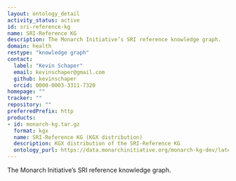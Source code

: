 ```yaml
---
layout: ontology_detail
activity_status: active
id: sri-reference-kg
name: SRI-Reference KG
description: The Monarch Initiative’s SRI reference knowledge graph.
domain: health
restype: "knowledge graph"
contact:
  label: "Kevin Schaper"
  email: kevinschaper@gmail.com
  github: kevinschaper
  orcid: 0000-0003-3311-7320
homepage: ""
tracker: ""
repository: ""
preferredPrefix: http
products:
- id: monarch-kg.tar.gz
  format: kgx
  name: SRI-Reference KG (KGX distribution)
  description: KGX distribution of the SRI-Reference KG
  ontology_purl: https://data.monarchinitiative.org/monarch-kg-dev/latest/monarch-kg.tar.gz
---
```


The Monarch Initiative’s SRI reference knowledge graph.
